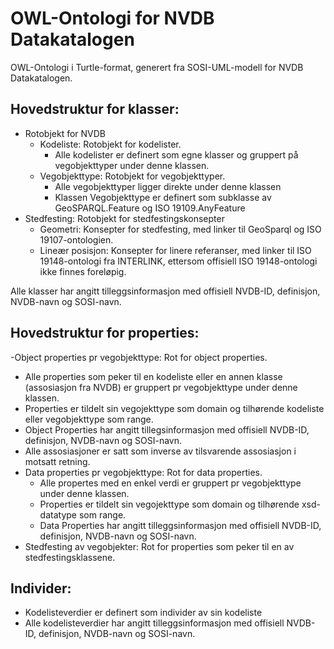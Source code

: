 # OWL-Ontologi for NVDB Datakatalogen

OWL-Ontologi i Turtle-format, generert fra SOSI-UML-modell for NVDB Datakatalogen. 

## Hovedstruktur for klasser:
- Rotobjekt for NVDB
  - Kodeliste: Rotobjekt for kodelister. 
    - Alle kodelister er definert som egne klasser og gruppert på vegobjekttyper under denne klassen.
  - Vegobjekttype: Rotobjekt for vegobjekttyper. 
    - Alle vegobjekttyper ligger direkte under denne klassen
    - Klassen Vegobjekttype er definert som subklasse av GeoSPARQL.Feature og ISO 19109.AnyFeature
- Stedfesting: Rotobjekt for stedfestingskonsepter
  - Geometri: Konsepter for stedfesting, med linker til GeoSparql og ISO 19107-ontologien.
  - Lineær posisjon: Konsepter for linere referanser, med linker til ISO 19148-ontologi fra INTERLINK, ettersom offisiell ISO 19148-ontologi ikke finnes foreløpig. 

Alle klasser har angitt tilleggsinformasjon med offisiell NVDB-ID, definisjon, NVDB-navn og SOSI-navn. 

## Hovedstruktur for properties:
-Object properties pr vegobjekttype: Rot for object properties. 
  - Alle properties som peker til en kodeliste eller en annen klasse (assosiasjon fra NVDB) er gruppert pr vegobjekttype under denne klassen. 
  - Properties er tildelt sin vegojekttype som domain og tilhørende kodeliste eller vegobjekttype som range. 
  - Object Properties har angitt tillegsinformasjon med offisiell NVDB-ID, definisjon, NVDB-navn og SOSI-navn.  
  - Alle assosiasjoner er satt som inverse av tilsvarende assosiasjon i motsatt retning. 
- Data properties pr vegobjekttype: Rot for data properties. 
  - Alle propertes med en enkel verdi er gruppert pr vegobjekttype under denne klassen. 
  - Properties er tildelt sin vegojekttype som domain og tilhørende xsd-datatype som range. 
  - Data Properties har angitt tilleggsinformasjon med offisiell NVDB-ID, definisjon, NVDB-navn og SOSI-navn.  
- Stedfesting av vegobjekter: Rot for properties som peker til en av stedfestingsklassene.

## Individer:
 - Kodelisteverdier er definert som individer av sin kodeliste
 - Alle kodelisteverdier har angitt tilleggsinformasjon med offisiell NVDB-ID, definisjon, NVDB-navn og SOSI-navn.  
  
